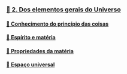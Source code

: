 ### [📑 2. Dos elementos gerais do Universo](#lde.1.2)
#### [📃 Conhecimento do princípio das coisas](#lde.1.2.1)
#### [📃 Espírito e matéria](#lde.1.2.2)
#### [📃 Propriedades da matéria](#lde.1.2.3)
#### [📃 Espaço universal](#lde.1.2.4)
